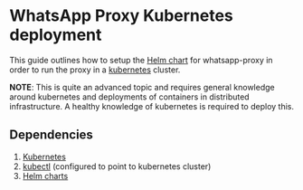 # WhatsApp Proxy Kubernetes deployment

This guide outlines how to setup the [Helm chart](https://helm.sh/) for whatsapp-proxy in order to run the proxy in a [kubernetes](https://kubernetes.io/) cluster.

**NOTE**: This is quite an advanced topic and requires general knowledge around kubernetes and deployments of containers in distributed infrastructure. A healthy knowledge of kubernetes is required to deploy this.

## Dependencies

1. [Kubernetes](https://kubernetes.io/docs/setup/)
2. [kubectl](https://kubernetes.io/docs/tasks/tools/) (configured to point to kubernetes cluster)
3. [Helm charts](https://helm.sh/docs/intro/install/)
